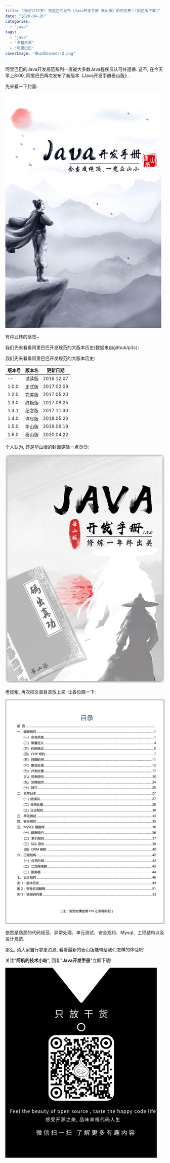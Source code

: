 ```yaml
---
title: "历经1232天! 阿里正式发布《Java开发手册 泰山版》仍然免费！(附正版下载)"
date: "2020-04-26"
categories: 
  - "java"
tags: 
  - "java"
  - "书籍资源"
  - "阿里巴巴"
coverImage: "泰山版banner-2.png"
---
```


阿里巴巴的Java开发规范系列一直被大多数Java程序员认可并遵循. 这不, 在今天早上8:00, 阿里巴巴再次发布了新版本《Java开发手册泰山版》.

先来看一下封面:

![历经1232天! 阿里正式发布《Java开发手册 泰山版》仍然免费！(附正版下载)](images/泰山版封面.png)

有种武林的感觉~

我们先来看看阿里巴巴开发规范的大版本历史(数据来自github/p3c):

我们先来看看阿里巴巴开发规范的大版本历史:

| 版本号 | 版本名 | 更新日期 |
| --- | --- | --- |
| \-- | 试读版 | 2016.12.07 |
| 1.0.0 | 正式版 | 2017.02.09 |
| 1.2.0 | 完美版 | 2017.05.20 |
| 1.3.0 | 终极版 | 2017.09.25 |
| 1.3.1 | 纪念版 | 2017.11.30 |
| 1.4.0 | 详尽版 | 2018.05.20 |
| 1.5.0 | 华山版 | 2019.06.19 |
| 1.6.0 | 泰山版 | 2020.04.22 |

个人认为, 还是华山版的封面更酷一点😏😏:

![历经1232天! 阿里正式发布《Java开发手册 泰山版》仍然免费！(附正版下载)](images/华山版封面.png)

老规矩, 再次把文章目录放上来, 让各位瞧一下:

![历经1232天! 阿里正式发布《Java开发手册 泰山版》仍然免费！(附正版下载)](images/泰山版目录.png)

依然是熟悉的代码规范、异常处理、单元测试、安全规约、Mysql、工程结构以及设计规范.

那么, 请大家自行拿走资源, 看看最新的泰山版能带给我们怎样的体验吧!

关注"**阿航的技术小站**", 回复"**Java开发手册**"立即下载!

![历经1232天! 阿里正式发布《Java开发手册 泰山版》仍然免费！(附正版下载)](images/公众号-二维码2.png)
